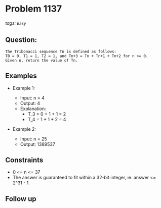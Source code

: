 # Problem 1137
###### tags: `Easy`

## Question:
```
The Tribonacci sequence Tn is defined as follows: 
T0 = 0, T1 = 1, T2 = 1, and Tn+3 = Tn + Tn+1 + Tn+2 for n >= 0.
Given n, return the value of Tn.
```

## Examples
* Example 1:
	* Input: n = 4
	* Output: 4
	* Explanation:
		* T_3 = 0 + 1 + 1 = 2
		* T_4 = 1 + 1 + 2 = 4

* Example 2:
	* Input: n = 25
	* Output: 1389537

## Constraints
* 0 <= n <= 37
* The answer is guaranteed to fit within a 32-bit integer, ie. answer <= 2^31 - 1.

## Follow up


